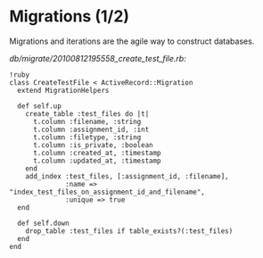 Migrations (1/2)
================

Migrations and iterations are the agile way to construct databases.

*db/migrate/20100812195558_create_test_file.rb:*

    !ruby
    class CreateTestFile < ActiveRecord::Migration
      extend MigrationHelpers

      def self.up
        create_table :test_files do |t|
          t.column :filename, :string
          t.column :assignment_id, :int
          t.column :filetype, :string
          t.column :is_private, :boolean
          t.column :created_at, :timestamp
          t.column :updated_at, :timestamp
        end
        add_index :test_files, [:assignment_id, :filename],
                  :name => "index_test_files_on_assignment_id_and_filename",
                  :unique => true
      end

      def self.down
        drop_table :test_files if table_exists?(:test_files)
      end
    end
